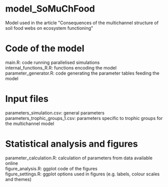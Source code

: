 # model_SoMuChFood
Model used in the article "Consequences of the multichannel structure of soil food webs on ecosystem functioning" 

# Code of the model
main.R: code running parallelised simulations  
internal_functions_R.R: functions encoding the model  
parameter_generator.R: code generating the parameter tables feeding the model

# Input files
parameters_simulation.csv: general parameters  
parameters_trophic_groups_1.csv: parameters specific to trophic groups for the multichannel model

# Statistical analysis and figures
parameter_calculation.R: calculation of parameters from data available online  
figure_analysis.R: ggplot code of the figures  
figure_settings.R: ggplot options used in figures (e.g. labels, colour scales and themes)
